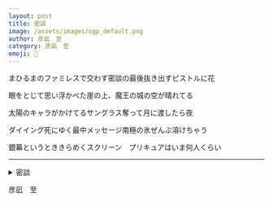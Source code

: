 ```yaml
---
layout: post
title: 密談
image: /assets/images/ogp_default.png
author: 彦凪　至
category: 彦凪　至
emoji: 🧭
---
```


<div class="tanka-area"><div class="tanka">
<p>まひるまのファミレスで交わす密談の最後抜き出すピストルに花</p>
<p>眼をとじて思い浮かべた崖の上、魔王の城の空が晴れてる</p>
<p>太陽のキャラがかけてるサングラス奪って月に渡したら夜</p>
<p>ダイイング死にゆく最中メッセージ南極の氷ぜんぶ溶けちゃう</p>
<p>銀幕というとききらめくスクリーン　プリキュアはいま何人くらい</p></div></div>

---

<details><summary>密談</summary>
まひるまのファミレスで交わす密談の最後抜き出すピストルに花<br />
眼をとじて思い浮かべた崖の上、魔王の城の空が晴れてる<br />
太陽のキャラがかけてるサングラス奪って月に渡したら夜<br />
ダイイング死にゆく最中メッセージ南極の氷ぜんぶ溶けちゃう<br />
銀幕というとききらめくスクリーン　プリキュアはいま何人くらい<br />
</details>

彦凪　至
